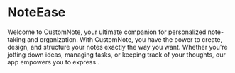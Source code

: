 # NoteEase
Welcome to CustomNote, your ultimate companion for personalized note-taking and organization. With CustomNote, you have the power to create, design, and structure your notes exactly the way you want. Whether you're jotting down ideas, managing tasks, or keeping track of your thoughts, our app empowers you to express .
